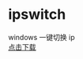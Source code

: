 # ipswitch
windows 一键切换 ip <br>
<a href="https://raw.githubusercontent.com/SuCicada/ipswitch/master/ipswitch.bat" download="ipswitch">点击下载
